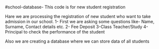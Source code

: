 #school-database-
This code is for new student registration


Hare we are processing the registration of new student who want to take admission in our school.
1- First we are asking some questions like- Name, Surname, Contact details etc.
2- Fee Deposit
3-Class Teacher/Study
4-Principal to check the performance of the student


Also we are creating a database where we can store data of all students
